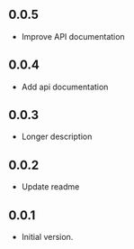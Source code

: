 ## 0.0.5

* Improve API documentation

## 0.0.4

* Add api documentation

## 0.0.3

* Longer description

## 0.0.2

* Update readme

## 0.0.1

* Initial version.
